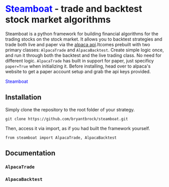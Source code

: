 # <span style="color:blue">Steamboat</span> - trade and backtest stock market algorithms
Steamboat is a python framework for building financial algorithms for the trading stocks on the stock market. It allows you to backtest strategies and trade both live and paper via the [alpaca api](alpaca.markets).Itcomes prebuilt with two primary classes: `AlpacaTrade` and `AlpacaBacktest`. Create simple logic once, and run it through both the backtest and the live trading class. No need for different logic. `AlpacaTrade` has built in support for paper, just specificy `paper=True` when initializing it. Before installing, head over to alpaca's website to get a paper account setup and grab the api keys provided.

<span style="color:blue">Steamboat</span>
## Installation
Simply clone the repository to the root folder of your strategy.
```
git clone https://github.com/bryantbrock/steamboat.git
```


Then, access it via import, as if you had built the framework yourself.
```
from steamboat import AlpacaTrade, AlpacaBacktest
```


## Documentation
### `AlpacaTrade`
### `AlpacaBacktest`
